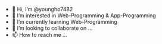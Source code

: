 - 👋 Hi, I’m @youngho7482
- 👀 I’m interested in Web-Programming & App-Programming
- 🌱 I’m currently learning Web-Programming
- 💞️ I’m looking to collaborate on ...
- 📫 How to reach me ...

<!---
youngho7482/youngho7482 is a ✨ special ✨ repository because its `README.md` (this file) appears on your GitHub profile.
You can click the Preview link to take a look at your changes.
--->
